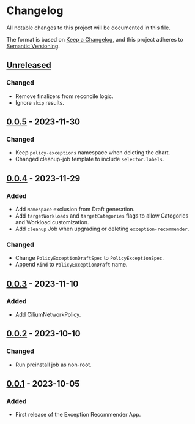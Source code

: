 # Changelog

All notable changes to this project will be documented in this file.

The format is based on [Keep a Changelog](https://keepachangelog.com/en/1.0.0/),
and this project adheres to [Semantic Versioning](https://semver.org/spec/v2.0.0.html).

## [Unreleased]

### Changed

- Remove finalizers from reconcile logic.
- Ignore `skip` results.

## [0.0.5] - 2023-11-30

### Changed

- Keep `policy-exceptions` namespace when deleting the chart.
- Changed cleanup-job template to include `selector.labels`.

## [0.0.4] - 2023-11-29

### Added

- Add `Namespace` exclusion from Draft generation.
- Add `targetWorkloads` and `targetCategories` flags to allow Categories and Workload customization.
- Add `cleanup` Job when upgrading or deleting `exception-recommender`.

### Changed

- Change `PolicyExceptionDraftSpec` to `PolicyExceptionSpec`.
- Append `Kind` to `PolicyExceptionDraft` name.

## [0.0.3] - 2023-11-10

### Added

- Add CiliumNetworkPolicy.

## [0.0.2] - 2023-10-10

### Changed

- Run preinstall job as non-root.

## [0.0.1] - 2023-10-05

### Added

- First release of the Exception Recommender App.

[Unreleased]: https://github.com/giantswarm/exception-recommender/compare/v0.0.5...HEAD
[0.0.5]: https://github.com/giantswarm/exception-recommender/compare/v0.0.4...v0.0.5
[0.0.4]: https://github.com/giantswarm/exception-recommender/compare/v0.0.3...v0.0.4
[0.0.3]: https://github.com/giantswarm/exception-recommender/compare/v0.0.2...v0.0.3
[0.0.2]: https://github.com/giantswarm/exception-recommender/compare/v0.0.1...v0.0.2
[0.0.1]: https://github.com/giantswarm/exception-recommender/releases/tag/v0.0.1
